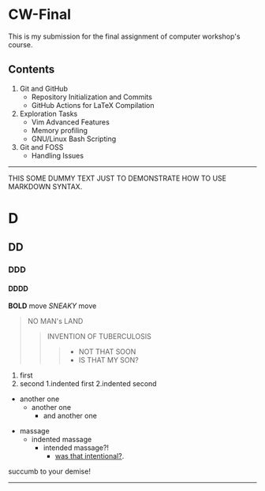 # CW-Final
This is my submission for the final assignment of computer workshop's course.
## Contents
1. Git and GitHub
   * Repository Initialization and Commits
   * GitHub Actions for LaTeX Compilation
2. Exploration Tasks
   * Vim Advanced Features
   * Memory profiling
   * GNU/Linux Bash Scripting
3. Git and FOSS
   * Handling Issues
***
THIS SOME DUMMY TEXT JUST TO DEMONSTRATE HOW TO USE MARKDOWN SYNTAX.
# D
## DD
### DDD
#### DDDD
**BOLD** move
*SNEAKY* move
> NO MAN's LAND
>> INVENTION OF TUBERCULOSIS
>>> * NOT THAT SOON
>>> * IS THAT MY SON?
1. first
2. second
    1.indented first
    2.indented second


+ another one
    + another one
        + and another one
- massage
    - indented massage
        - intended massage?!
            - [was that intentional?](https://ryanstutorials.net/linuxtutorial/ "Yes it was!").

succumb to your demise!
***
